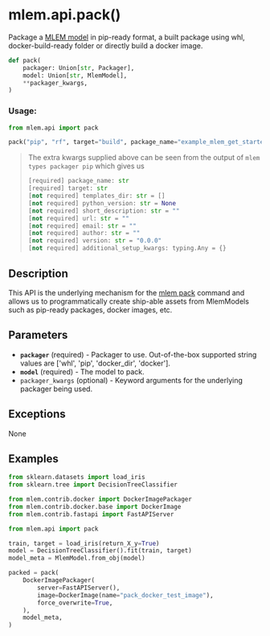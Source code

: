 # mlem.api.pack()

Package a [MLEM model](/doc/user-guide/mlem-abcs#modeltype) in pip-ready format,
a built package using whl, docker-build-ready folder or directly build a docker
image.

```py
def pack(
    packager: Union[str, Packager],
    model: Union[str, MlemModel],
    **packager_kwargs,
)
```

### Usage:

```py
from mlem.api import pack

pack("pip", "rf", target="build", package_name="example_mlem_get_started")
```

> The extra kwargs supplied above can be seen from the output of
> `mlem types packager pip` which gives us
>
> ```py
> [required] package_name: str
> [required] target: str
> [not required] templates_dir: str = []
> [not required] python_version: str = None
> [not required] short_description: str = ""
> [not required] url: str = ""
> [not required] email: str = ""
> [not required] author: str = ""
> [not required] version: str = "0.0.0"
> [not required] additional_setup_kwargs: typing.Any = {}
> ```

## Description

This API is the underlying mechanism for the
[mlem pack](/doc/command-reference/pack) command and allows us to
programmatically create ship-able assets from MlemModels such as pip-ready
packages, docker images, etc.

## Parameters

- **`packager`** (required) - Packager to use. Out-of-the-box supported string
  values are ['whl', 'pip', 'docker_dir', 'docker'].
- **`model`** (required) - The model to pack.
- `packager_kwargs` (optional) - Keyword arguments for the underlying packager
  being used.

## Exceptions

None

## Examples

```py
from sklearn.datasets import load_iris
from sklearn.tree import DecisionTreeClassifier

from mlem.contrib.docker import DockerImagePackager
from mlem.contrib.docker.base import DockerImage
from mlem.contrib.fastapi import FastAPIServer

from mlem.api import pack

train, target = load_iris(return_X_y=True)
model = DecisionTreeClassifier().fit(train, target)
model_meta = MlemModel.from_obj(model)

packed = pack(
    DockerImagePackager(
        server=FastAPIServer(),
        image=DockerImage(name="pack_docker_test_image"),
        force_overwrite=True,
    ),
    model_meta,
)
```
